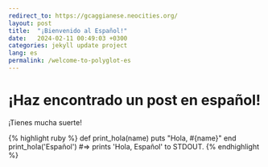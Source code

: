 ```yaml
---
redirect_to: https://gcaggianese.neocities.org/
layout: post
title:  "¡Bienvenido al Español!"
date:   2024-02-11 00:49:03 +0300
categories: jekyll update project
lang: es
permalink: /welcome-to-polyglot-es
---
```


# ¡Haz encontrado un post en español!
¡Tienes mucha suerte!

{% highlight ruby %}
def print_hola(name)
  puts "Hola, #{name}"
end
print_hola('Español')
#=> prints 'Hola, Español' to STDOUT.
{% endhighlight %}


